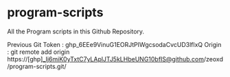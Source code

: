 # program-scripts

All the Program scripts in this Github Repository.

Previous Git Token : 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
Origin : git remote add origin https://[ghp]_Ij6miK0yTxtC7yLAplJTJ5kLHbeUNG10bfIS@github.com/zeoxd/program-scripts.git/
